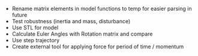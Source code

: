 - Rename matrix elements in model functions to temp for easier parsing in future
- Test robustness (inertia and mass, disturbance)
- Use STL for model
- Calculate Euler Angles with Rotation matrix and compare
- Use step trajectory
- Create external tool for applying force for period of time / momentum